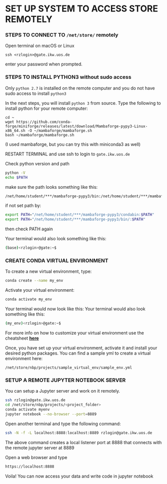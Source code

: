 # SET UP SYSTEM TO ACCESS STORE REMOTELY

### STEPS TO CONNECT TO `/net/store/` remotely

Open terminal on macOS or Linux
```
ssh <rzlogin>@gate.ikw.uos.de
```
enter your password when prompted.


### STEPS TO INSTALL PYTHON3 without sudo access
Only `python 2.7` is installed on the remote computer and you do not have sudo access to install `python3`

In the next steps, you will install `python 3` from source. Type the following to install python for your remote computer:

```
cd ~
wget https://github.com/conda-forge/miniforge/releases/latest/download/Mambaforge-pypy3-Linux-x86_64.sh -O ~/mambaforge/mambaforge.sh
bash ~/mambaforge/mambaforge.sh
```
(I used mambaforge, but you can try this with miniconda3 as well)

RESTART TERMINAL and use ssh to login to `gate.ikw.uos.de`

Check python version and path
```bash
python -V
echo $PATH
```
make sure the path looks something like this:

```bash
/net/home/student/***/mambaforge-pypy3/bin:/net/home/student/***/mambaforge-pypy3/condabin:
```
if not set path by:

```bash
export PATH="/net/home/student/***/mambaforge-pypy3/condabin:$PATH"
export PATH="/net/home/student/***/mambaforge-pypy3/bin/:$PATH"
```
then check PATH again

Your terminal would also look something like this:
```bash
(base)<rzlogin>@gate:~$
```

### CREATE CONDA VIRTUAL ENVIRONMENT

To create a new virtual environment, type:
```bash
conda create --name my_env
```
Activate your virtual environment:
```bash
conda activate my_env
```
Your terminal would now look like this:
Your terminal would also look something like this:
```bash
(my_env)<rzlogin>@gate:~$
```
For more info on how to customize your virtual environment use the cheatsheet [**here**](https://docs.conda.io/projects/conda/en/4.6.0/_downloads/52a95608c49671267e40c689e0bc00ca/conda-cheatsheet.pdf)

Once, you have set up your virtual environment, activate it and install your desired python packages. You can find a sample yml to create a virtual environment here:

`/net/store/nbp/projects/sample_virtual_env/sample_env.yml`

### SETUP A REMOTE JUPYTER NOTEBOOK SERVER

You can setup a Jupyter server and work on it remotely.

```bash
ssh rzlogin@gate.ikw.uos.de
cd /net/store/nbp/projects/<project_folder>
conda activate myenv
jupyter notebook --no-browser --port=8889
```
Open another terminal and type the following command:

```bash
ssh -N -f -L localhost:8888:localhost:8889 rzlogin@gate.ikw.uos.de
```
The above command creates a local listener port at 8888 that connects with the remote jupyter server at 8889

Open a web browser and type

```html
https://localhost:8888
```
Voila! You can now access your data and write code in jupyter notebook
